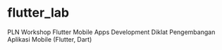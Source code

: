 # flutter_lab
PLN Workshop Flutter Mobile Apps Development
Diklat Pengembangan Aplikasi Mobile (Flutter, Dart)
